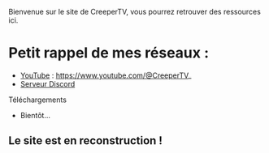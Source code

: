 Bienvenue sur le site de CreeperTV, vous pourrez retrouver des ressources ici.

# Petit rappel de mes réseaux :
- [YouTube](https://www.youtube.com/@CreeperTV_) : https://www.youtube.com/@CreeperTV_
- [Serveur Discord](https://discord.gg/T5c6haytqE)

Téléchargements
- Bientôt...


## Le site est en reconstruction !
